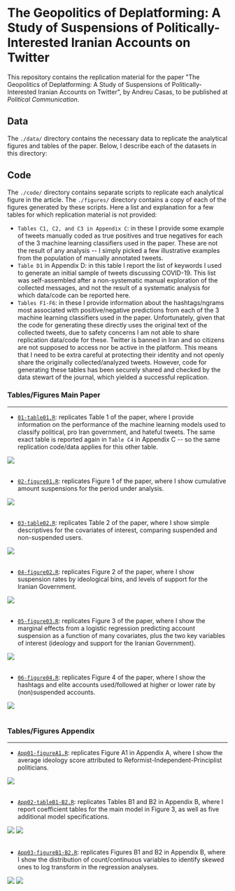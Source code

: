 # The Geopolitics of Deplatforming: A Study of Suspensions of Politically-Interested Iranian Accounts on Twitter
This repository contains the replication material for the paper "The Geopolitics of Deplatforming: A Study of Suspensions of Politically-Interested Iranian Accounts on Twitter", by Andreu Casas, to be published at _Political Communication_.

## Data
The `./data/` directory contains the necessary data to replicate the analytical figures and tables of the paper. Below, I describe each of the datasets in this directory:

## Code
The `./code/` directory contains separate scripts to replicate each analytical figure in the article. The `./figures/` directory contains a copy of each of the figures generated by these scripts. Here a list and explanation for a few tables for which replication material is not provided:
* `Tables C1, C2, and C3 in Appendix C`: in these I provide some example of tweets manually coded as true positives and true negatives for each of the 3 machine learning classifiers used in the paper. These are not the result of any analysis -- I simply picked a few illustrative examples from the population of manually annotated tweets.
* `Table D1` in Appendix D: in this table I report the list of keywords I used to generate an initial sample of tweets discussing COVID-19. This list was self-assembled after a non-systematic manual exploration of the collected messages, and not the result of a systematic analysis for which data/code can be reported here.
* `Tables F1-F6`: in these I provide information about the hashtags/ngrams most associated with positive/negative predictions from each of the 3 machine learning classifiers used in the paper. Unfortunately, given that the code for generating these directly uses the original text of the collected tweets, due to safety concerns I am not able to share replication data/code for these. Twitter is banned in Iran and so citizens are not supposed to access nor be active in the platform. This means that I need to be extra careful at protecting their identity and not openly share the originally collected/analyzed tweets. However, code for generating these tables has been securely shared and checked by the data stewart of the journal, which yielded a successful replication. 

### Tables/Figures Main Paper

___

- [`01-table01.R`](https://github.com/CasAndreu/twitter-iran-moderation/blob/main/code/01-table01.R): replicates Table 1 of the paper, where I provide information on the performance of the machine learning models used to classify political, pro Iran government, and hateful tweets. The same exact table is reported again in `Table C4` in Appendix C -- so the same replication code/data applies for this other table. 

<img src = "https://github.com/CasAndreu/twitter-iran-moderation/blob/main/figures_png/table01.png">

<br>
<br>

- [`02-figure01.R`](https://github.com/CasAndreu/twitter-iran-moderation/blob/main/code/02-figure01.R): replicates Figure 1 of the paper, where I show cumulative amount suspensions for the period under analysis. 

<img src = "https://github.com/CasAndreu/twitter-iran-moderation/blob/main/figures_png/figure01.png">

<br>
<br>

- [`03-table02.R`](https://github.com/CasAndreu/twitter-iran-moderation/blob/main/code/03-table02.R): replicates Table 2 of the paper, where I show simple descriptives for the covariates of interest, comparing suspended and non-suspended users.

<img src = "https://github.com/CasAndreu/twitter-iran-moderation/blob/main/figures_png/table02.png">

<br>
<br>

- [`04-figure02.R`](https://github.com/CasAndreu/twitter-iran-moderation/blob/main/code/04-figure02.R): replicates Figure 2 of the paper, where I show suspension rates by ideological bins, and levels of support for the Iranian Government.

<img src = "https://github.com/CasAndreu/twitter-iran-moderation/blob/main/figures_png/figure02.png">

<br>
<br>

- [`05-figure03.R`](https://github.com/CasAndreu/twitter-iran-moderation/blob/main/code/05-figure03.R): replicates Figure 3 of the paper, where I show the marginal effects from a logistic regression predicting account suspension as a function of many covariates, plus the two key variables of interest (ideology and support for the Iranian Government).

<img src = "https://github.com/CasAndreu/twitter-iran-moderation/blob/main/figures_png/figure03.png">

<br>
<br>

- [`06-figure04.R`](https://github.com/CasAndreu/twitter-iran-moderation/blob/main/code/06-figure04.R): replicates Figure 4 of the paper, where I show the hashtags and elite accounts used/followed at higher or lower rate by (non)suspended accounts.

<img src = "https://github.com/CasAndreu/twitter-iran-moderation/blob/main/figures_png/figure04.png">

<br>
<br>

### Tables/Figures Appendix
___

- [`App01-figureA1.R`](https://github.com/CasAndreu/twitter-iran-moderation/blob/main/code/App01-figureA1.R): replicates Figure A1 in Appendix A, where I show the average ideology score attributed to Reformist-Independent-Principlist politicians.

<img src = "https://github.com/CasAndreu/twitter-iran-moderation/blob/main/figures_png/figureA1.png">

<br>
<br>

- [`App02-tableB1-B2.R`](https://github.com/CasAndreu/twitter-iran-moderation/blob/main/code/App02-tableB1-B2.R): replicates Tables B1 and B2 in Appendix B, where I report coefficient tables for the main model in Figure 3, as well as five additional model specifications.

<img src = "https://github.com/CasAndreu/twitter-iran-moderation/blob/main/figures_png/tableB1.png">

<img src = "https://github.com/CasAndreu/twitter-iran-moderation/blob/main/figures_png/tableB2.png">

<br>
<br>

- [`App03-figureB1-B2.R`](https://github.com/CasAndreu/twitter-iran-moderation/blob/main/code/App03-figureB1-B2.R): replicates Figures B1 and B2 in Appendix B, where I show the distribution of count/continuous variables to identify skewed ones to log transform in the regression analyses.

<img src = "https://github.com/CasAndreu/twitter-iran-moderation/blob/main/figures_png/figureB1.png">

<img src = "https://github.com/CasAndreu/twitter-iran-moderation/blob/main/figures_png/figureB2.png">
